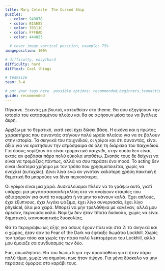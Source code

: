 ```yaml
---
title: Mary Celeste  The Cursed Ship
puzzles:
  - color: 949878
  - color: B1AE85
  - color: 39311C
  - color: FFFBAD
  - color: 444023

  # cover image vertical position, example: 75%
imageposition: 100%

# difficulty, easy/hard
difficulty: hard
difftext: Cool things

# teamsize
team: 3-4

# put your tags here. possible options: recommended,beginners,teamaction,duet
guide: recommended
---
```


Πήγαινε.
Ξεκινάς με βουτιά, κατευθείαν στο theme. Θα σου εξηγήσουν την ιστορία του καταραμένου πλοίου και θα σε αφήσουν μέσα του να βγάλεις άκρη.

Αρχίζω με το θεματικό, γιατί εκεί έχει δώσει βάση. Η εικόνα και η πρώτος χαρακτήρας που συναντάς στήνουν πολύ ωραίο πλαίσιο για να σε βάλουν στην ιστορία. Τα σκηνικά του
παιχνιδιού, οι γρίφοι και ότι συναντάς, είναι άξια για να κρατήσουν την ατμόσφαιρα σε όλη τη διάρκεια του παιχνιδιού. Για όσους νομίζουν ότι είναι τρομακτικό παιχνίδι,
στην ουσία δεν είναι, εκτός αν φοβάσαι πάρα πολύ εύκολα υποθέτω. Σκοπός τους δε δείχνει να είναι να τρομάξεις πάντως, αλλά να σου περάσει ένα mood. Το acting δεν είναι
ιδιαίτερα χρήσιμο με τον τρόπο που χρησιμοποιείται, χωρίς να ενοχλεί (ευτυχώς). Δίνει λίγα ενώ αν γινόταν καλύτερη χρήση παικτική ή θεματική θα μπορούσε να δίνει περισσότερα.

Οι γρίφοι είναι μια χαρά. Δυσκολεύομαι πλέον να το γράψω αυτό, γιατί υπάρχει μια μεγάαααααααλη κλίση στο να ανοίγουν εταιρίες που αδιαφορούν για αυτό το κομμάτι ή να μην το
κάνουν καλά. Έχει απλούς, έχει έξυπνους, έχει λιγάκι ψάξιμο, έχει λίγο συνεργασία, έχει λίγο physical, όλα μια χαρά. Μπορεί να μην τρελάθηκα με κανέναν, αλλά μου άρεσαν,
περνούσα καλά. Νομίζω δεν ήταν τίποτα δύσκολο, χωρίς να είναι δημοτικού, ικανοποιητικής δυσκολίας.

Θα το περιγράψω ως εξής για όσους έχουν πάει και στα 2: τα σκηνικά και ο χώρος, ήταν σαν το Fear of the Dark να έφτιαξε δωμάτιο Lockhill. Χωρίς τον τρόμο τόσο και χωρίς
την πάρα πολύ λεπτομέρεια του Lockhill, αλλά μου έμοιαζε σα συνδυασμός των δύο.

Fun, οπωσδήποτε. Θα του δώσω 5 για την προσπάθεια γιατί ήταν πάρα πολύ τίμια, χωρίς να σημαίνει πως ήταν άψογο. Για μένα δύσκολο να μην περάσεις όμορφα στο καράβι τους.
